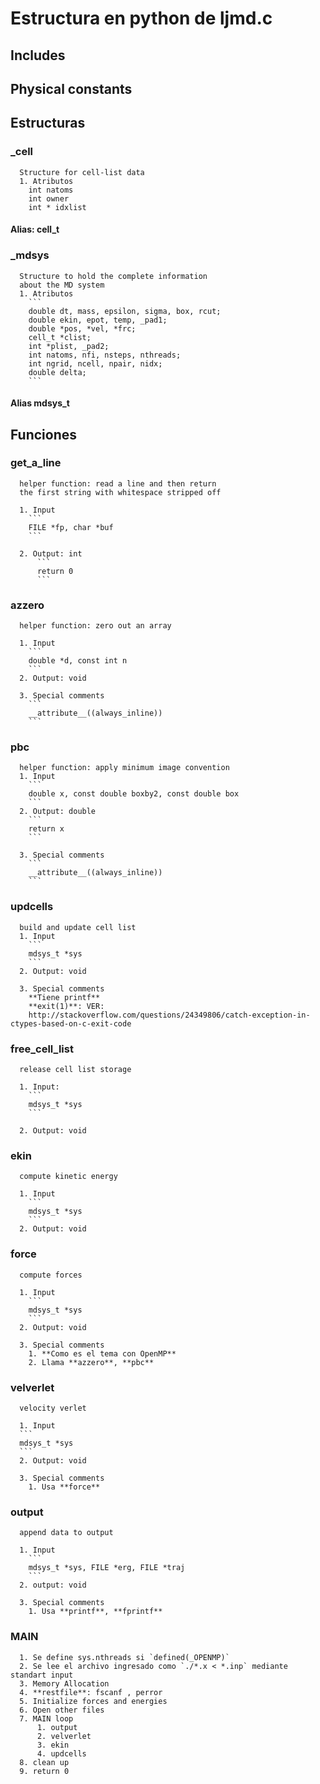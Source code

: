 # Estructura en python de ljmd.c

## Includes

## Physical constants

## Estructuras

### **_cell**
      Structure for cell-list data
      1. Atributos
        int natoms
        int owner
        int * idxlist

#### Alias: cell_t

### **_mdsys**
      Structure to hold the complete information
      about the MD system
      1. Atributos
        ```
        double dt, mass, epsilon, sigma, box, rcut;
        double ekin, epot, temp, _pad1;
        double *pos, *vel, *frc;
        cell_t *clist;
        int *plist, _pad2;
        int natoms, nfi, nsteps, nthreads;
        int ngrid, ncell, npair, nidx;
        double delta;
        ```
#### Alias mdsys_t

## Funciones

### **get_a_line**
      helper function: read a line and then return
      the first string with whitespace stripped off

      1. Input
        ```
        FILE *fp, char *buf
        ```

      2. Output: int
          ```
          return 0
          ```

### **azzero**
      helper function: zero out an array

      1. Input
        ```
        double *d, const int n
        ```
      2. Output: void

      3. Special comments
        ```
        __attribute__((always_inline))
        ```

### **pbc**
      helper function: apply minimum image convention
      1. Input
        ```
        double x, const double boxby2, const double box
        ```
      2. Output: double
        ```
        return x
        ```

      3. Special comments
        ```
        __attribute__((always_inline))
        ```

### **updcells**
      build and update cell list
      1. Input
        ```
        mdsys_t *sys
        ```
      2. Output: void

      3. Special comments
        **Tiene printf**
        **exit(1)**: VER:
        http://stackoverflow.com/questions/24349806/catch-exception-in-ctypes-based-on-c-exit-code

### **free_cell_list**
      release cell list storage

      1. Input:
        ```
        mdsys_t *sys
        ```

      2. Output: void

### **ekin**
      compute kinetic energy

      1. Input
        ```
        mdsys_t *sys
        ```
      2. Output: void

### **force**
      compute forces

      1. Input
        ```
        mdsys_t *sys
        ```
      2. Output: void    

      3. Special comments
        1. **Como es el tema con OpenMP**
        2. Llama **azzero**, **pbc**

### **velverlet**
      velocity verlet

      1. Input
      ```
      mdsys_t *sys
      ```
      2. Output: void  

      3. Special comments
        1. Usa **force**

### **output**
      append data to output

      1. Input
        ```
        mdsys_t *sys, FILE *erg, FILE *traj
        ```
      2. output: void

      3. Special comments
        1. Usa **printf**, **fprintf**

### MAIN

      1. Se define sys.nthreads si `defined(_OPENMP)`
      2. Se lee el archivo ingresado como `./*.x < *.inp` mediante standart input
      3. Memory Allocation
      4. **restfile**: fscanf , perror
      5. Initialize forces and energies
      6. Open other files
      7. MAIN loop
          1. output
          2. velverlet
          3. ekin
          4. updcells
      8. clean up
      9. return 0
